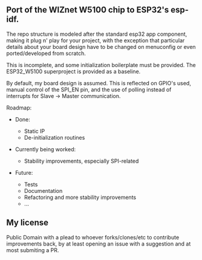 ## Port of the WIZnet W5100 chip to ESP32's esp-idf.

The repo structure is modeled after the standard
esp32 app component, making it plug n' play for
your project, with the exception that particular
details about your board design have to be changed
on menuconfig or even ported/developed from scratch.

This is incomplete, and some initialization
boilerplate must be provided. The ESP32_W5100
superproject is provided as a baseline.

By default, my board design is assumed. This is
reflected on GPIO's used, manual control of the
SPI_EN pin, and the use of polling instead
of interrupts for Slave -> Master communication.

Roadmap:
- Done:
    - Static IP
    - De-initialization routines

- Currently being worked:
    - Stability improvements, especially SPI-related

- Future:
    - Tests
    - Documentation
    - Refactoring and more stability improvements
    - ...

## My license
Public Domain with a plead to whoever
forks/clones/etc to contribute improvements back,
by at least opening an issue with a suggestion and
at most submiting a PR.
